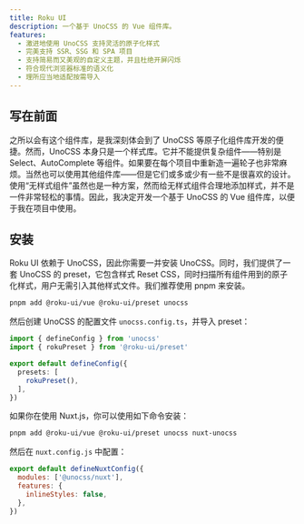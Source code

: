 ```yaml
---
title: Roku UI
description: 一个基于 UnoCSS 的 Vue 组件库。
features:
  - 激进地使用 UnoCSS 支持灵活的原子化样式
  - 完美支持 SSR、SSG 和 SPA 项目
  - 支持简易而又美观的自定义主题，并且杜绝开屏闪烁
  - 符合现代浏览器标准的语义化
  - 理所应当地适配按需导入
---
```


## 写在前面

之所以会有这个组件库，是我深刻体会到了 UnoCSS 等原子化组件库开发的便捷。然而，UnoCSS 本身只是一个样式库。它并不能提供复杂组件——特别是 Select、AutoComplete 等组件。如果要在每个项目中重新造一遍轮子也非常麻烦。当然也可以使用其他组件库——但是它们或多或少有一些不是很喜欢的设计。使用“无样式组件”虽然也是一种方案，然而给无样式组件合理地添加样式，并不是一件非常轻松的事情。因此，我决定开发一个基于 UnoCSS 的 Vue 组件库，以便于我在项目中使用。

## 安装

Roku UI 依赖于 UnoCSS，因此你需要一并安装 UnoCSS。同时，我们提供了一套 UnoCSS 的 preset，它包含样式 Reset CSS，同时扫描所有组件用到的原子化样式，用户无需引入其他样式文件。我们推荐使用 pnpm 来安装。

```bash
pnpm add @roku-ui/vue @roku-ui/preset unocss
```

然后创建 UnoCSS 的配置文件 `unocss.config.ts`，并导入 preset：

```ts
import { defineConfig } from 'unocss'
import { rokuPreset } from '@roku-ui/preset'

export default defineConfig({
  presets: [
    rokuPreset(),
  ],
})
```

如果你在使用 Nuxt.js，你可以使用如下命令安装：

```bash
pnpm add @roku-ui/vue @roku-ui/preset unocss nuxt-unocss
```

然后在 `nuxt.config.js` 中配置：

```javascript
export default defineNuxtConfig({
  modules: ['@unocss/nuxt'],
  features: {
    inlineStyles: false,
  },
})
```
